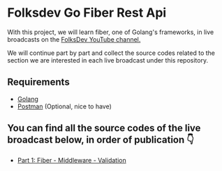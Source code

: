 # Folksdev Go Fiber Rest Api

With this project, we will learn fiber, one of Golang's frameworks, in live broadcasts on the [FolksDev YouTube channel.](https://www.youtube.com/watch?v=lcs5TX2rNJU&list=PLCp1YoRkzkpY8YbNC3g503S1Q3Dsg7eaD)

We will continue part by part and collect the source codes related to the section we are interested in each live broadcast
under this repository.

## Requirements
- [Golang](https://go.dev/doc/install)
- [Postman](https://www.postman.com/downloads/) (Optional, nice to have)

## You can find all the source codes of the live broadcast below, in order of publication 👇
- [Part 1: Fiber - Middleware - Validation](golang-fiber-middleware-validation)
